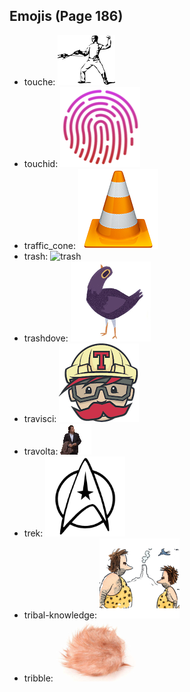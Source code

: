 
## Emojis (Page 186)

* touche: ![touche](output/touche.png)
* touchid: ![touchid](output/touchid.png)
* traffic_cone: ![traffic_cone](output/traffic_cone.png)
* trash: ![trash](output/trash)
* trashdove: ![trashdove](output/trashdove.png)
* travisci: ![travisci](output/travisci.png)
* travolta: ![travolta](output/travolta.gif)
* trek: ![trek](output/trek.png)
* tribal-knowledge: ![tribal-knowledge](output/tribal-knowledge.png)
* tribble: ![tribble](output/tribble.png)
